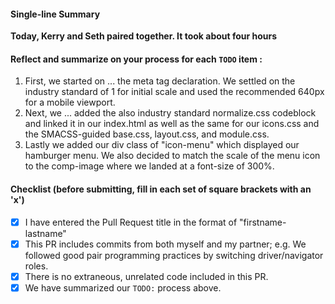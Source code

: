 #### Single-line Summary
**Today, Kerry and Seth paired together. It took about four hours**

#### Reflect and summarize on your process for each `TODO` item :  
  1. First, we started on ... the meta tag declaration.  We settled on the industry standard of 1 for initial scale and used the recommended 640px for a mobile viewport.
  2. Next, we ... added the also industry standard normalize.css codeblock and linked it in our index.html as well as the same for our icons.css and the SMACSS-guided base.css, layout.css, and module.css.
  3. Lastly we added our div class of "icon-menu" which displayed our hamburger menu.  We also decided to match the scale of the menu icon to the comp-image where we landed at a font-size of 300%.

#### Checklist (before submitting, fill in each set of square brackets with an 'x')
- [x] I have entered the Pull Request title in the format of "firstname-lastname"
- [x] This PR includes commits from both myself and my partner; e.g. We followed good pair programming practices by switching driver/navigator roles.
- [x] There is no extraneous, unrelated code included in this PR.
- [x] We have summarized our `TODO:` process above.
